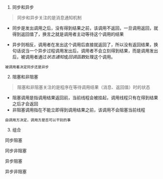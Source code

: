 1. 同步和异步

> 同步和异步关注的是消息通知机制

- 同步是发出调用之后，没有得到结果之前，该调用不返回，一旦调用返回，就得到返回值了，换言之就是调用者主动等待这个调用的结果

- 异步则相反，调用者在发出这个调用后直接就返回了，所以没有返回结果，换句话说当一个异步过程调用发出后，调用者不会立刻得到结果，而是调用发出后，被调用者通过*状态通知*或*回调函数*处理这个调用。

`被调用着决定同步还是异步`

2. 阻塞和非阻塞

> 阻塞和非阻塞关注的是程序在等待调用结果（消息、返回值）时的状态

- 阻塞调用是指调用结果返回前，当前线程会被挂起，调用线程只有在得到结果之后才会返回
- 非阻塞调用指在不能立即得到调用结果之前，该调用不会阻塞当前线程

`由调用方决定，调用方是否可以干别的事`

3. 组合

同步阻塞

同步非阻塞

异步阻塞

异步非阻塞